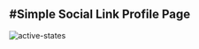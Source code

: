 #Simple Social Link Profile Page
-----------------------------
![active-states](https://github.com/Mazhar1857/social-link-profile/assets/151827120/1b0ed502-9a56-43d3-a914-16edfff2d117)
